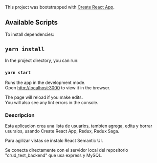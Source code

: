 This project was bootstrapped with [Create React App](https://github.com/facebook/create-react-app).

## Available Scripts

To install dependencies:

## `yarn install`

In the project directory, you can run:

### `yarn start`

Runs the app in the development mode.<br />
Open [http://localhost:3000](http://localhost:3000) to view it in the browser.

The page will reload if you make edits.<br />
You will also see any lint errors in the console.

### Descripcion

Esta aplicacion crea una lista de usuarios, tambien agrega, edita y borrar usuraios, usando Create React App, Redux, Redux Saga.

Para agilizar vistas se instalo React Semantic UI.

Se conecta directamente con el servidor local del repositorio "crud_test_backend" que usa express y MySQL.
